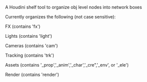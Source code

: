 A Houdini shelf tool to organize obj level nodes into network boxes

Currently organizes the following (not case sensitive):


FX (contains 'fx')

Lights (contains 'light')

Cameras (contains 'cam')

Tracking (contains 'trk')

Assets (contains '\_prop','\_anim','\_char','\_cre",'\_env', or '\_ele')

Render (contains 'render')
